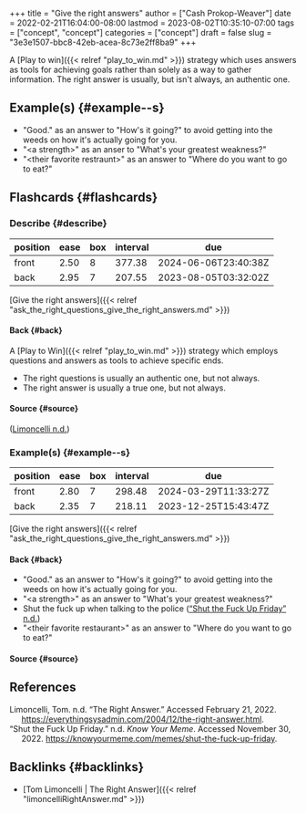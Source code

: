 +++
title = "Give the right answers"
author = ["Cash Prokop-Weaver"]
date = 2022-02-21T16:04:00-08:00
lastmod = 2023-08-02T10:35:10-07:00
tags = ["concept", "concept"]
categories = ["concept"]
draft = false
slug = "3e3e1507-bbc8-42eb-acea-8c73e2ff8ba9"
+++

A [Play to win]({{< relref "play_to_win.md" >}}) strategy which uses answers as tools for achieving goals rather than solely as a way to gather information. The right answer is usually, but isn't always, an authentic one.


## Example(s) {#example--s}

-   "Good." as an answer to "How's it going?" to avoid getting into the weeds on how it's actually going for you.
-   "&lt;a strength&gt;" as an anser to "What's your greatest weakness?"
-   "&lt;their favorite restraunt&gt;" as an answer to "Where do you want to go to eat?"


## Flashcards {#flashcards}


### Describe {#describe}

| position | ease | box | interval | due                  |
|----------|------|-----|----------|----------------------|
| front    | 2.50 | 8   | 377.38   | 2024-06-06T23:40:38Z |
| back     | 2.95 | 7   | 207.55   | 2023-08-05T03:32:02Z |

[Give the right answers]({{< relref "ask_the_right_questions_give_the_right_answers.md" >}})


#### Back {#back}

A [Play to Win]({{< relref "play_to_win.md" >}}) strategy which employs questions and answers as tools to achieve specific ends.

-   The right questions is usually an authentic one, but not always.
-   The right answer is usually a true one, but not always.


#### Source {#source}

(<a href="#citeproc_bib_item_1">Limoncelli n.d.</a>)


### Example(s) {#example--s}

| position | ease | box | interval | due                  |
|----------|------|-----|----------|----------------------|
| front    | 2.80 | 7   | 298.48   | 2024-03-29T11:33:27Z |
| back     | 2.35 | 7   | 218.11   | 2023-12-25T15:43:47Z |

[Give the right answers]({{< relref "ask_the_right_questions_give_the_right_answers.md" >}})


#### Back {#back}

-   "Good." as an answer to "How's it going?" to avoid getting into the weeds on how it's actually going for you.
-   "&lt;a strength&gt;" as an answer to "What's your greatest weakness?"
-   Shut the fuck up when talking to the police (<a href="#citeproc_bib_item_2">“Shut the Fuck Up Friday” n.d.</a>)
-   "&lt;their favorite restaurant&gt;" as an answer to "Where do you want to go to eat?"


#### Source {#source}

## References

<style>.csl-entry{text-indent: -1.5em; margin-left: 1.5em;}</style><div class="csl-bib-body">
  <div class="csl-entry"><a id="citeproc_bib_item_1"></a>Limoncelli, Tom. n.d. “The Right Answer.” Accessed February 21, 2022. <a href="https://everythingsysadmin.com/2004/12/the-right-answer.html">https://everythingsysadmin.com/2004/12/the-right-answer.html</a>.</div>
  <div class="csl-entry"><a id="citeproc_bib_item_2"></a>“Shut the Fuck Up Friday.” n.d. <i>Know Your Meme</i>. Accessed November 30, 2022. <a href="https://knowyourmeme.com/memes/shut-the-fuck-up-friday">https://knowyourmeme.com/memes/shut-the-fuck-up-friday</a>.</div>
</div>


## Backlinks {#backlinks}

-   [Tom Limoncelli | The Right Answer]({{< relref "limoncelliRightAnswer.md" >}})
